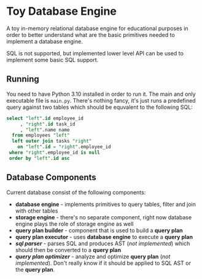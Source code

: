 # Toy Database Engine

A toy in-memory relational database engine for educational purposes in order to better understand what are the basic primitives needed to implement a database engine.

SQL is not supported, but implemented lower level API can be used to implement some basic SQL support. 

## Running

You need to have Python 3.10 installed in order to run it. The main and only executable file is `main.py`. There's nothing fancy, it's just runs a predefined query against two tables which should be equvalent to the following SQL:

```sql
select "left".id employee_id
     , "right".id task_id
     , "left".name name
  from employees "left" 
  left outer join tasks "right"
    on "left".id = "right".employee_id
 where "right".employee_id is null
 order by "left".id asc
```

## Database Components

Current database consist of the following components:

* **database engine** - implements primitives to query tables, filter and join with other tables
* **storage engine** - there's no separate component, right now database engine plays the role of storage engine as well
* **query plan builder** - component that is used to build a **query plan**
* **query plan executor** - uses **database engine** to execute a **query plan**
* _**sql parser**_ - parses SQL and produces AST (_not implemented_) which should then be converted to a **query plan**
* _**query plan optimizer**_ - analyze and optimize **query plan** (_not implemented_). Don't really know if it should be applied to SQL AST or the **query plan**.
